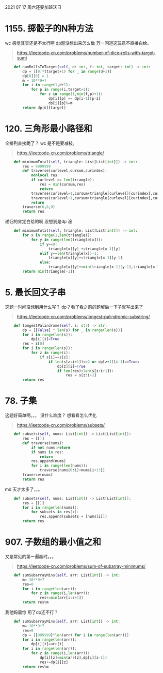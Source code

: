 2021 07 17 
周六还要加班沃日
# 1155. 掷骰子的N种方法
wc 感觉其实还是不太行啊 dp题没想出来怎么做 万一问道这玩意不直接白给。
> https://leetcode-cn.com/problems/number-of-dice-rolls-with-target-sum/
```py
    def numRollsToTarget(self, d: int, f: int, target: int) -> int:
        dp = [[0]*(target+1) for _ in range(d+1)]
        dp[0][0] = 1
        m = 10**9+7
        for i in range(1,d+1):
            for p in range(i,target+1):
                for z in range(1,min(f,p)+1):
                    dp[i][p] += dp[i-1][p-z]
                    dp[i][p]%=m
        return dp[d][target]
```
# 120. 三角形最小路径和
全排列直接跪了？
wc 是不是要减枝。
> https://leetcode-cn.com/problems/triangle/
```py
    def minimumTotal(self, triangle: List[List[int]]) -> int:
        res = 9999999
        def traverse(curlevel,cursum,curindex):
            nonlocal res
            if curlevel == len(triangle):
                res = min(cursum,res)
                return 
            traverse(curlevel+1,cursum+triangle[curlevel][curindex],curindex)
            traverse(curlevel+1,cursum+triangle[curlevel][curindex],curindex+1)
            return
        traverse(0,0,0)
        return res
```
递归的肯定白给的啊
没想到是dp 淦
```py
    def minimumTotal(self, triangle: List[List[int]]) -> int:
        for x in range(1,len(triangle)):
            for y in range(len(triangle[x])):
                if y==0:
                    triangle[x][y] +=triangle[x-1][y]
                elif y==len(triangle[x])-1:
                    triangle[x][y]+=triangle[x-1][y-1]
                else:
                    triangle[x][y]+=min(triangle[x-1][y-1],triangle[x-1][y])
        return min(triangle[-1])
```
# 5. 最长回文子串
这题一时间没想到用什么写？
dp？看了看之前的题解后一下子就写出来了
> https://leetcode-cn.com/problems/longest-palindromic-substring/
```py
    def longestPalindrome(self, s: str) -> str:
        dp = [[False] * len(s) for _ in range(len(s))]
        for i in range(len(s)):
            dp[i][i]=True
        res = s[0]
        for i in range(len(s)):
            for z in range(i):
                if s[i]==s[z]:
                    if len(s[z:i+1])==2 or dp[z+1][i-1]==True:
                        dp[z][i]=True
                        if len(res)<len(s[z:i+1]):
                            res = s[z:i+1]
        return res
```
# 78. 子集
这题好简单啊。。。
没什么难度？
想看看怎么优化
> https://leetcode-cn.com/problems/subsets/
```py
    def subsets(self, nums: List[int]) -> List[List[int]]:
        res = [[]]
        def traverse(nums):
            if not nums:return
            if nums in res:
                return
            res.append(nums)
            for i in range(len(nums)):
                traverse(nums[0:i]+nums[i+1:])
        traverse(nums)
        return res
```
md 天才太多了。。。
```py
    def subsets(self, nums: List[int]) -> List[List[int]]:
        res = [[]]
        for i in range(len(nums)):
            for subsets in res[:]:
                res.append(subsets + [nums[i]])
        return res
```
# 907. 子数组的最小值之和
又是常见的第一遍超时。。。
> https://leetcode-cn.com/problems/sum-of-subarray-minimums/
```py
    def sumSubarrayMins(self, arr: List[int]) -> int:
        m= 10**9+7
        res=0
        for i in range(len(arr)):
            for z in range(i,len(arr)):
                res+=min(arr[i:z+1])
        return res%m
```
我他妈震惊 用了dp还不行？
```py
    def sumSubarrayMins(self, arr: List[int]) -> int:
        m= 10**9+7
        res=0
        dp = [[999999]*len(arr) for i in range(len(arr))]
        for i in range(len(arr)):
            dp[i][i]=arr[i]
        for i in range(len(arr)):
            for z in range(i,len(arr)):
                dp[i][z]=min(arr[z],dp[i][z-1])
                res+=dp[i][z]
        return res%m
```
